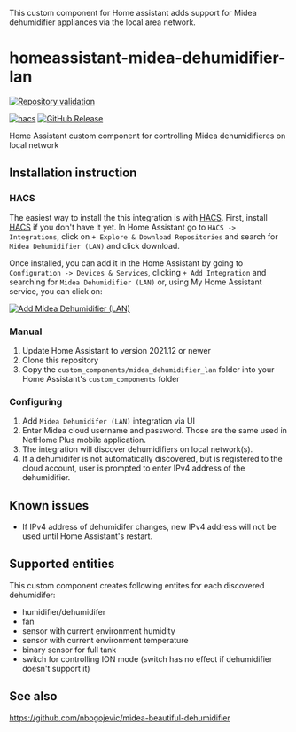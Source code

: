 This custom component for Home assistant adds support for Midea dehumidifier appliances via the local area network.

# homeassistant-midea-dehumidifier-lan

[![Repository validation](https://github.com/nbogojevic/homeassistant-midea-dehumidifier-lan/actions/workflows/validate.yml/badge.svg)](https://github.com/nbogojevic/homeassistant-midea-dehumidifier-lan/actions/workflows/validate.yml)

[![hacs][hacsbadge]][hacs]
[![GitHub Release][releases-shield]][releases]

Home Assistant custom component for controlling Midea dehumidifieres on local network

## Installation instruction

### HACS
The easiest way to install the this integration is with [HACS](https://hacs.xyz/). First, install [HACS](https://hacs.xyz/docs/setup/download) if you don't have it yet. In Home Assistant go to `HACS -> Integrations`, click on `+ Explore & Download Repositories` and search for `Midea Dehumidifier (LAN)` and click download.

Once installed, you can add it in the Home Assistant by going to `Configuration -> Devices & Services`, clicking `+ Add Integration` and searching for `Midea Dehumidifier (LAN)` or, using My Home Assistant service, you can click on:

[![Add Midea Dehumidifier (LAN)][add-integration-badge]][add-integration]

### Manual
1. Update Home Assistant to version 2021.12 or newer
2. Clone this repository
3. Copy the `custom_components/midea_dehumidifier_lan` folder into your Home Assistant's `custom_components` folder

### Configuring
1. Add `Midea Dehumidifer (LAN)` integration via UI
2. Enter Midea cloud username and password. Those are the same used in NetHome Plus mobile application.
3. The integration will discover dehumidifiers on local network(s).
4. If a dehumidifer is not automatically discovered, but is registered to the cloud account, user is prompted to enter IPv4 address of the dehumidifier.

## Known issues

* If IPv4 address of dehumidifer changes, new IPv4 address will not be used until Home Assistant's restart.


## Supported entities

This custom component creates following entites for each discovered dehumidifer:

* humidifier/dehumidifer
* fan
* sensor with current environment humidity
* sensor with current environment temperature
* binary sensor for full tank
* switch for controlling ION mode (switch has no effect if dehumidifier doesn't support it)

## See also

https://github.com/nbogojevic/midea-beautiful-dehumidifier

[add-integration]: https://my.home-assistant.io/redirect/config_flow_start?domain=midea_dehumidifier_lan
[add-integration-badge]: https://my.home-assistant.io/badges/config_flow_start.svg
[hacs]: https://github.com/custom-components/hacs
[hacsbadge]: https://img.shields.io/badge/HACS-Custom-orange.svg?style=flat
[maintenance-shield]: https://img.shields.io/badge/maintainer-Nenad%20Bogojević-blue.svg?style=flat
[releases-shield]: https://img.shields.io/github/release/nbogojevic/homeassistant-midea-dehumidifier-lan.svg?style=flat
[releases]: https://github.com/nbogojevic/homeassistant-midea-dehumidifier-lan/releases